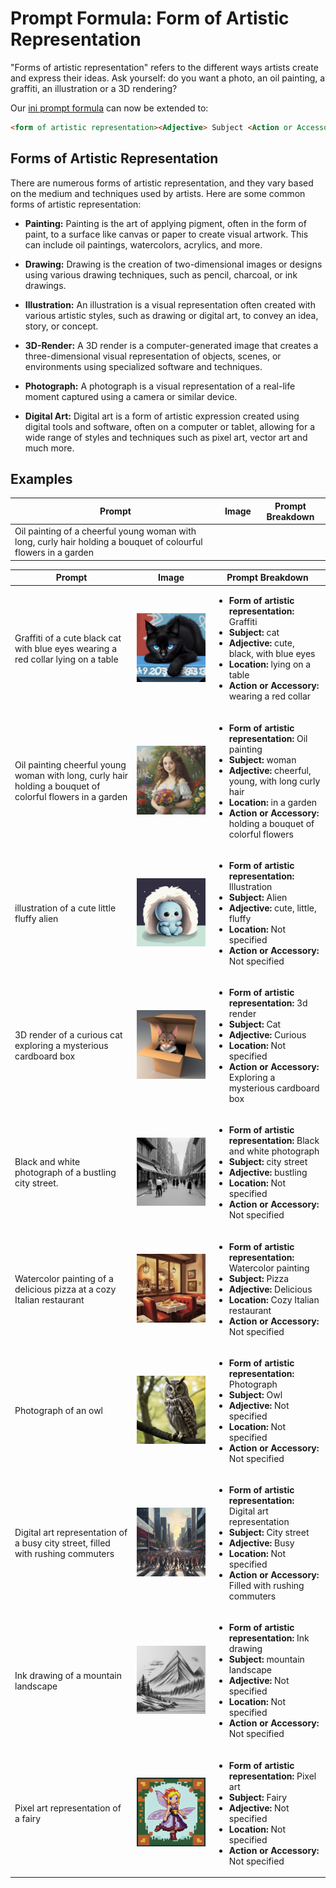 # Prompt Formula: Form of Artistic Representation

"Forms of artistic representation" refers to the different ways artists create and express their ideas. Ask yourself: do you want a photo, an oil painting, a graffiti, an illustration or a 3D rendering?

Our [ini prompt formula](./01-prompt-formula-subject.md#prompt-formula-subject) can now be extended to:

```markdown
<form of artistic representation><Adjective> Subject <Action or Accessory> <Location>
```

## Forms of Artistic Representation

There are numerous forms of artistic representation, and they vary based on the medium and techniques used by artists. Here are some common forms of artistic representation:

- **Painting:** Painting is the art of applying pigment, often in the form of paint, to a surface like canvas or paper to create visual artwork. This can include oil paintings, watercolors, acrylics, and more. 

- **Drawing:** Drawing is the creation of two-dimensional images or designs using various drawing techniques, such as pencil, charcoal, or ink drawings. 

- **Illustration:** An illustration is a visual representation often created with various artistic styles, such as drawing or digital art, to convey an idea, story, or concept.

- **3D-Render:** A 3D render is a computer-generated image that creates a three-dimensional visual representation of objects, scenes, or environments using specialized software and techniques.

- **Photograph:** A photograph is a visual representation of a real-life moment captured using a camera or similar device.

- **Digital Art:** Digital art is a form of artistic expression created using digital tools and software, often on a computer or tablet, allowing for a wide range of styles and techniques such as pixel art, vector art and much more. 

## Examples

| Prompt | Image | Prompt Breakdown |
| ------------------- | ----- | ------------------ |
| Oil painting of a cheerful young woman with long, curly hair holding a bouquet of colourful flowers in a garden


| Prompt | Image | Prompt Breakdown |
| ------------------- | ----- | ------------------ |
| Graffiti of a cute black cat with blue eyes wearing a red collar lying on a table | ![cute-black-cat](./images/prompt-formula/artistic-rep/cute-black-cat.png) | <ul><li><strong>Form of artistic representation:</strong> Graffiti</li><li><strong>Subject:</strong> cat</li><li><strong>Adjective:</strong> cute, black, with blue eyes</li><li><strong>Location:</strong> lying on a table</li><li><strong>Action or Accessory:</strong> wearing a red collar</li></ul> |
| Oil painting cheerful young woman with long, curly hair holding a bouquet of colorful flowers in a garden | ![cheeerful young woman in garden](./images/prompt-formula/artistic-rep/cheerful-young-woman-in-garden.png) | <ul><li><strong>Form of artistic representation:</strong> Oil painting</li><li><strong>Subject:</strong> woman</li><li><strong>Adjective:</strong> cheerful, young, with long curly hair</li><li><strong>Location:</strong> in a garden</li><li><strong>Action or Accessory:</strong> holding a bouquet of colorful flowers</li></ul> |
| illustration of a cute little fluffy alien | ![alien](./images/prompt-formula/artistic-rep/cute-alien.png) | <ul><li><strong>Form of artistic representation:</strong> Illustration</li><li><strong>Subject:</strong> Alien</li><li><strong>Adjective:</strong> cute, little, fluffy</li><li><strong>Location:</strong> Not specified</li><li><strong>Action or Accessory:</strong> Not specified</li></ul> |
| 3D render of a curious cat exploring a mysterious cardboard box | ![cat in cardbox](./images/prompt-formula/artistic-rep/cat-in-cardbox.png) | <ul><li><strong>Form of artistic representation:</strong> 3d render</li><li><strong>Subject:</strong> Cat</li><li><strong>Adjective:</strong> Curious</li><li><strong>Location:</strong> Not specified</li><li><strong>Action or Accessory:</strong> Exploring a mysterious cardboard box</li></ul> |
| Black and white photograph of a bustling city street.| ![black-and-white street](./images/prompt-formula/artistic-rep/black-white-street.png) | <ul><li><strong>Form of artistic representation:</strong> Black and white photograph</li><li><strong>Subject:</strong> city street</li><li><strong>Adjective:</strong> bustling</li><li><strong>Location:</strong> Not specified</li><li><strong>Action or Accessory:</strong> Not specified</li></ul> |
| Watercolor painting of a delicious pizza at a cozy Italian restaurant | ![pizza in restaurant](./images/prompt-formula/artistic-rep/pizza-in-restaurant.png) | <ul><li><strong>Form of artistic representation:</strong> Watercolor painting</li><li><strong>Subject:</strong> Pizza</li><li><strong>Adjective:</strong> Delicious</li><li><strong>Location:</strong> Cozy Italian restaurant</li><li><strong>Action or Accessory:</strong> Not specified</li></ul> |
| Photograph of an owl | ![owl](./images/prompt-formula/artistic-rep/owl.png) | <ul><li><strong>Form of artistic representation:</strong> Photograph</li><li><strong>Subject:</strong> Owl</li><li><strong>Adjective:</strong> Not specified</li><li><strong>Location:</strong> Not specified</li><li><strong>Action or Accessory:</strong> Not specified</li></ul> |
| Digital art representation of a busy city street, filled with rushing commuters | ![busy city](./images/prompt-formula/artistic-rep/city-with-commuters.png) | <ul><li><strong>Form of artistic representation:</strong> Digital art representation</li><li><strong>Subject:</strong> City street</li><li><strong>Adjective:</strong> Busy</li><li><strong>Location:</strong> Not specified</li><li><strong>Action or Accessory:</strong> Filled with rushing commuters</li></ul> |
| Ink drawing of a mountain landscape| ![mountain landscape](./images/prompt-formula/artistic-rep/ink-drawing-mountains.png) | <ul><li><strong>Form of artistic representation:</strong> Ink drawing</li><li><strong>Subject:</strong> mountain landscape</li><li><strong>Adjective:</strong> Not specified</li><li><strong>Location:</strong> Not specified</li><li><strong>Action or Accessory:</strong> Not specified</li></ul> |
| Pixel art representation of a fairy | ![pixel fairy](./images/prompt-formula/artistic-rep/pixel-fairy.png) | <ul><li><strong>Form of artistic representation:</strong> Pixel art</li><li><strong>Subject:</strong> Fairy</li><li><strong>Adjective:</strong> Not specified</li><li><strong>Location:</strong> Not specified</li><li><strong>Action or Accessory:</strong> Not specified</li></ul> |